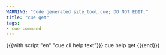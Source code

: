```yaml
---
WARNING: "Code generated site_tool.cue; DO NOT EDIT."
title: "cue get"
tags:
- cue command
---
```


{{{with script "en" "cue cli help text"}}}
cue help get
{{{end}}}
